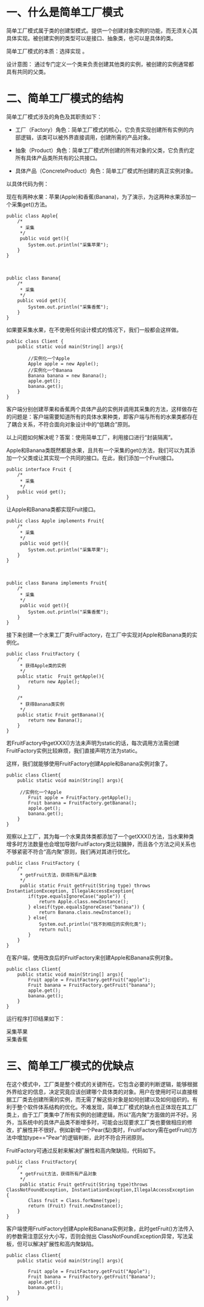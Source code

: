 # 一、什么是简单工厂模式
简单工厂模式属于类的创建型模式。提供一个创建对象实例的功能，而无须关心其具体实现。被创建实例的类型可以是接口、抽象类，也可以是具体的类。 

简单工厂模式的本质：选择实现 。

设计意图： 通过专门定义一个类来负责创建其他类的实例，被创建的实例通常都具有共同的父类。

# 二、简单工厂模式的结构
简单工厂模式涉及的角色及其职责如下：

+ 工厂（Factory）角色：简单工厂模式的核心，它负责实现创建所有实例的内部逻辑，该类可以被外界直接调用，创建所需的产品对象。  
- 抽象（Product）角色：简单工厂模式所创建的所有对象的父类，它负责约定所有具体产品类所共有的公共接口。  
* 具体产品（ConcreteProduct）角色：简单工厂模式所创建的真正实例对象。

以具体代码为例： 

现在有两种水果：苹果(Apple)和香蕉(Banana)，为了演示，为这两种水果添加一个采集get()方法。
  
	public class Apple{
	    /*
	     * 采集
	     */
	     public void get(){
	        System.out.println("采集苹果");
	    }
	}
<br>

	public class Banana{
	    /*
	     * 采集
	     */
	    public void get(){
	        System.out.println("采集香蕉");
	    }
	}

如果要采集水果，在不使用任何设计模式的情况下，我们一般都会这样做。

	public class Client {
	    public static void main(String[] args){
	 
	        //实例化一个Apple
	        Apple apple = new Apple();
	        //实例化一个Banana
	        Banana banana = new Banana();
	        apple.get();
	        banana.get();
	    }
	}

客户端分别创建苹果和香蕉两个具体产品的实例并调用其采集的方法，这样做存在的问题是：客户端需要知道所有的具体水果种类，即客户端与所有的水果类都存在了耦合关系，不符合面向对象设计中的“低耦合”原则。

以上问题如何解决呢？答案：使用简单工厂，利用接口进行“封装隔离”。 

Apple和Banana类既然都是水果，且共有一个采集的get()方法，我们可以为其添加一个父类或让其实现一个共同的接口。在此，我们添加一个Fruit接口。  

	public interface Fruit {
	    /*
	     * 采集
	     */
	    public void get();
	}


让Apple和Banana类都实现Fruit接口。  

	public class Apple implements Fruit{
	    /*
	     * 采集
	     */
	     public void get(){
	        System.out.println("采集苹果");
	    }
	}
<br>

	public class Banana implements Fruit{
	    /*
	     * 采集
	     */
	     public void get(){
	        System.out.println("采集香蕉");
	    }
	}

接下来创建一个水果工厂类FruitFactory，在工厂中实现对Apple和Banana类的实例化。  

	public class FruitFactory {
	    /*
	     * 获得Apple类的实例
	     */
	    public static  Fruit getApple(){
	        return new Apple();
	    }
	     
	    /*
	     * 获得Banana类实例
	     */
	    public static Fruit getBanana(){
	        return new Banana();
	    }
	}

若FruitFactory中getXXX()方法未声明为static的话，每次调用方法需创建FruitFactory实例比较麻烦，我们直接声明方法为static。

这样，我们就能够使用FruitFactory创建Apple和Banana实例对象了。 

	public class Client{
	    public static void main(String[] args){
	 
	     //实例化一个Apple
	        Fruit apple = FruitFactory.getApple();
	        Fruit banana = FruitFactory.getBanana();
	        apple.get();
	        banana.get();
	    }
	}

观察以上工厂，其为每一个水果具体类都添加了一个getXXX()方法，当水果种类增多时方法数量也会增加导致FruitFactory类比较臃肿，而且各个方法之间关系也不够紧密不符合“高内聚”原则，我们再对其进行优化。 

	public class FruitFactory {
	    /*
	     * getFruit方法，获得所有产品对象
	     */
	     public static Fruit getFruit(String type) throws InstantiationException, IllegalAccessException{
	        if(type.equalsIgnoreCase("apple")) {
	            return Apple.class.newInstance();
	        } elseif(type.equalsIgnoreCase("banana")) {
	            return Banana.class.newInstance();
	        } else{
	            System.out.println("找不到相应的实例化类");
	            return null;
	        }
	    }
	}

在客户端，使用改良后的FruitFactory来创建Apple和Banana实例对象。

	public class Client{
	    public static void main(String[] args){
	        Fruit apple = FruitFactory.getFruit("apple");
	        Fruit banana = FruitFactory.getFruit("banana");
	        apple.get();
	        banana.get();
	    }
	}

运行程序打印结果如下： 

采集苹果  
采集香蕉

# 三、简单工厂模式的优缺点
在这个模式中，工厂类是整个模式的关键所在。它包含必要的判断逻辑，能够根据外界给定的信息，决定究竟应该创建哪个具体类的对象。用户在使用时可以直接根据工厂类去创建所需的实例，而无需了解这些对象是如何创建以及如何组织的。有利于整个软件体系结构的优化。不难发现，简单工厂模式的缺点也正体现在其工厂类上，由于工厂类集中了所有实例的创建逻辑，所以“高内聚”方面做的并不好。另外，当系统中的具体产品类不断增多时，可能会出现要求工厂类也要做相应的修改，扩展性并不很好。例如新增一个Pear(梨)类时，FruitFactory需在getFruit()方法中增加type=="Pear"的逻辑判断，此时不符合开闭原则。

FruitFactory可通过反射来解决扩展性和高内聚缺陷，代码如下。

	public class FruitFactory{
	    /*
	     * getFruit方法，获得所有产品对象
	     */
	     public static Fruit getFruit(String type)throws ClassNotFoundException, InstantiationException,IllegalAccessException {
	        Class fruit = Class.forName(type);
	        return (Fruit) fruit.newInstance();
	    }
	}

客户端使用FruitFactory创建Apple和Banana实例对象，此时getFruit()方法传入的参数需注意区分大小写，否则会抛出
ClassNotFoundException异常，写法呆板，但可以解决扩展性和高内聚缺陷。

	public class Client{
	    public static void main(String[] args){
	 
	        Fruit apple = FruitFactory.getFruit("Apple");
	        Fruit banana = FruitFactory.getFruit("Banana");
	        apple.get();
	        banana.get();
	    }
	}